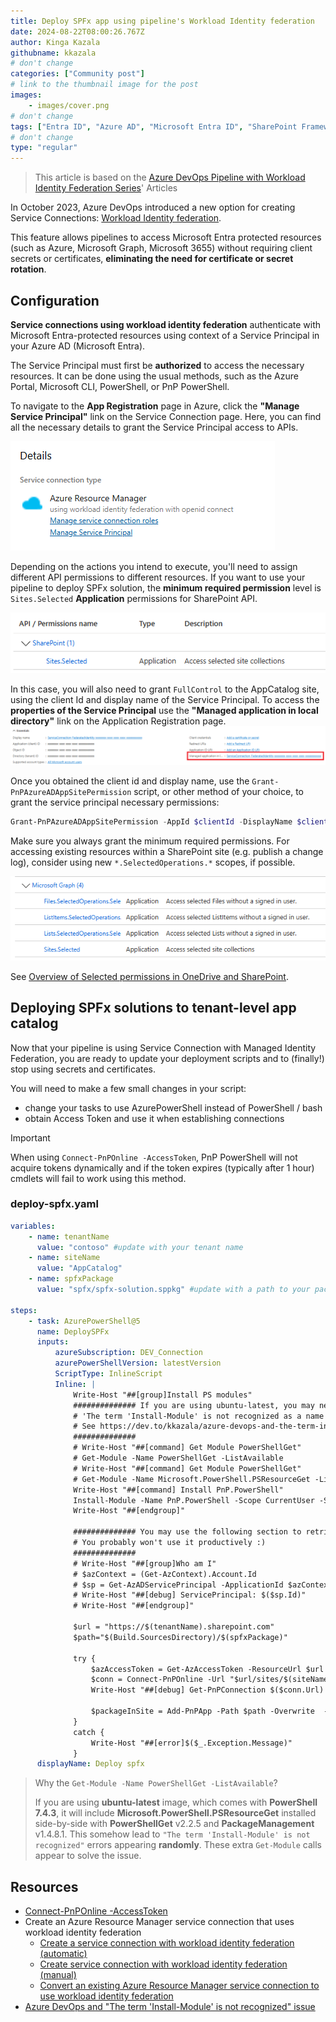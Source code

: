 ```yaml
---
title: Deploy SPFx app using pipeline's Workload Identity federation
date: 2024-08-22T08:00:26.767Z
author: Kinga Kazala
githubname: kkazala
# don't change
categories: ["Community post"]
# link to the thumbnail image for the post
images:
    - images/cover.png
# don't change
tags: ["Entra ID", "Azure AD", "Microsoft Entra ID", "SharePoint Framework (SPFx)", "SPFx", "PnP PowerShell"]
# don't change
type: "regular"
---
```


> This article is based on the [Azure DevOps Pipeline with Workload Identity Federation Series](https://dev.to/kkazala/series/26443)' Articles

In October 2023, Azure DevOps introduced a new option for creating Service Connections: [Workload Identity federation](https://learn.microsoft.com/en-us/entra/workload-id/workload-identity-federation).

This feature allows pipelines to access Microsoft Entra protected resources (such as Azure, Microsoft Graph, Microsoft 3655) without requiring client secrets or certificates, **eliminating the need for certificate or secret rotation**.

## Configuration

**Service connections using workload identity federation** authenticate with Microsoft Entra-protected resources using context of a Service Principal in your Azure AD (Microsoft Entra).

The Service Principal must first be **authorized** to access the necessary resources. It can be done using the usual methods, such as the Azure Portal, Microsoft CLI, PowerShell, or PnP PowerShell.

To navigate to the **App Registration** page in Azure, click the **"Manage Service Principal"** link on the Service Connection page. Here, you can find all the necessary details to grant the Service Principal access to APIs.

![Manage Service Principal](./images/manageServicePrincipal.png)

Depending on the actions you intend to execute, you'll need to assign different API permissions to different resources.
If you want to use your pipeline to deploy SPFx solution, the **minimum required permission** level is `Sites.Selected` **Application** permissions for SharePoint API.

![Minimum Required Permissions](./images/minimumRequiredPermissions.png)

In this case, you will also need to grant `FullControl` to the AppCatalog site, using the client Id and display name of the Service Principal.
To access the **properties of the Service Principal** use the **"Managed application in local directory"** link on the Application Registration page.
![Service Principal Link](./images/ServicePrincipalLink.png)

Once you obtained the client id and display name, use the `Grant-PnPAzureADAppSitePermission` script, or other method of your choice, to grant the service principal necessary permissions:

```powershell
Grant-PnPAzureADAppSitePermission -AppId $clientId -DisplayName $clientDisplayName -Permissions FullControl
```

Make sure you always grant the minimum required permissions. For accessing existing resources within a SharePoint site (e.g. publish a change log), consider using new `*.SelectedOperations.*` scopes, if possible.

![Selected Operations API permissions](./images/apiPermissions.png)

See [Overview of Selected permissions in OneDrive and SharePoint](https://learn.microsoft.com/en-us/graph/permissions-selected-overview?tabs=http).

## Deploying SPFx solutions to tenant-level app catalog

Now that your pipeline is using Service Connection with Managed Identity Federation, you are ready to update your deployment scripts and to (finally!) stop using secrets and certificates.

You will need to make a few small changes in your script:

-   change your tasks to use AzurePowerShell instead of PowerShell / bash
-   obtain Access Token and use it when establishing connections

> [!IMPORTANT]
> When using `Connect-PnPOnline -AccessToken`, PnP PowerShell will not acquire tokens dynamically and if the token expires (typically after 1 hour) cmdlets will fail to work using this method.

### deploy-spfx.yaml
```yaml
variables:
    - name: tenantName
      value: "contoso" #update with your tenant name
    - name: siteName
      value: "AppCatalog"
    - name: spfxPackage
      value: "spfx/spfx-solution.sppkg" #update with a path to your package

steps:
    - task: AzurePowerShell@5
      name: DeploySPFx
      inputs:
          azureSubscription: DEV_Connection
          azurePowerShellVersion: latestVersion
          ScriptType: InlineScript
          Inline: |
              Write-Host "##[group]Install PS modules"
              ############## If you are using ubuntu-latest, you may need to uncomment the following lines to avoid the
              # 'The term 'Install-Module' is not recognized as a name of a cmdlet, function, script file, or executable program.' error.
              # See https://dev.to/kkazala/azure-devops-and-the-term-install-module-is-not-recognized-issue-30ck
              ##############
              # Write-Host "##[command] Get Module PowerShellGet"
              # Get-Module -Name PowerShellGet -ListAvailable
              # Write-Host "##[command] Get Module PowerShellGet"
              # Get-Module -Name Microsoft.PowerShell.PSResourceGet -ListAvailable
              Write-Host "##[command] Install PnP.PowerShell"
              Install-Module -Name PnP.PowerShell -Scope CurrentUser -SkipPublisherCheck -Force
              Write-Host "##[endgroup]"

              ############## You may use the following section to retrieve details of the account used to execute the pipeline
              # You probably won't use it productively :)
              ##############
              # Write-Host "##[group]Who am I"
              # $azContext = (Get-AzContext).Account.Id
              # $sp = Get-AzADServicePrincipal -ApplicationId $azContext
              # Write-Host "##[debug] ServicePrincipal: $($sp.Id)"
              # Write-Host "##[endgroup]"

              $url = "https://$(tenantName).sharepoint.com"
              $path="$(Build.SourcesDirectory)/$(spfxPackage)"

              try {
                  $azAccessToken = Get-AzAccessToken -ResourceUrl $url
                  $conn = Connect-PnPOnline -Url "$url/sites/$(siteName)" -AccessToken $azAccessToken.Token -ReturnConnection
                  Write-Host "##[debug] Get-PnPConnection $($conn.Url)

                  $packageInSite = Add-PnPApp -Path $path -Overwrite  -Publish -SkipFeatureDeployment  -Connection $conn
              }
              catch {
                  Write-Host "##[error]$($_.Exception.Message)"
              }
      displayName: Deploy spfx
```

> Why the `Get-Module -Name PowerShellGet -ListAvailable`?
>
> If you are using **ubuntu-latest** image, which comes with **PowerShell 7.4.3**, it will include **Microsoft.PowerShell.PSResourceGet** installed side-by-side with **PowerShellGet** v2.2.5 and **PackageManagement** v1.4.8.1. This somehow lead to `"The term 'Install-Module' is not recognized"` errors appearing **randomly**.
> These extra `Get-Module` calls appear to solve the issue.

## Resources

-   [Connect-PnPOnline -AccessToken](https://pnp.github.io/powershell/cmdlets/Connect-PnPOnline.html#example-14)
-   Create an Azure Resource Manager service connection that uses workload identity federation
    -   [Create a service connection with workload identity federation (automatic)](https://learn.microsoft.com/en-us/azure/devops/pipelines/library/connect-to-azure?view=azure-devops#create-a-service-connection-with-workload-identity-federation-automatic)
    -   [Create service connection with workload identity federation (manual)](https://learn.microsoft.com/en-us/azure/devops/pipelines/library/connect-to-azure?view=azure-devops#create-service-connection-with-workload-identity-federation-manual)
    -   [Convert an existing Azure Resource Manager service connection to use workload identity federation](https://learn.microsoft.com/en-us/azure/devops/pipelines/library/connect-to-azure?view=azure-devops#convert-an-existing-azure-resource-manager-service-connection-to-use-workload-identity-federation)
-   [Azure DevOps and "The term 'Install-Module' is not recognized" issue](https://dev.to/kkazala/azure-devops-and-the-term-install-module-is-not-recognized-issue-30ck)
